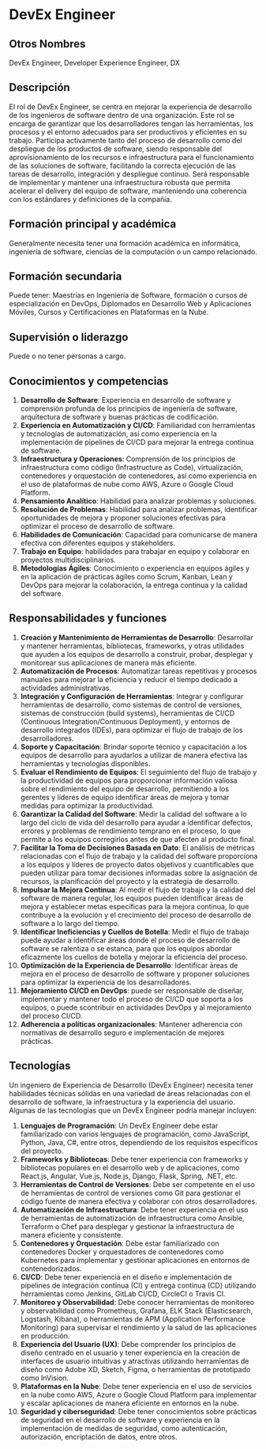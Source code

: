 # DevEx Engineer

## Otros Nombres
DevEx Engineer, Developer Experience Engineer, DX

## Descripción
El rol de DevEx Engineer, se centra en mejorar la experiencia de desarrollo de los ingenieros de software dentro de una organización. Este rol se encarga de garantizar que los desarrolladores tengan las herramientas, los procesos y el entorno adecuados para ser productivos y eficientes en su trabajo. Participa activamente tanto del proceso de desarrollo como del despliegue de los productos de software, siendo responsable del aprovisionamiento de los recursos e infraestructura para el funcionamiento de las soluciones de software, facilitando la correcta ejecución de las tareas de desarrollo, integración y despliegue continuo. Será responsable de implementar y mantener una infraestructura robusta que permita acelerar el delivery del equipo de software, manteniendo una coherencia con los estándares y definiciones de la compañía.

## Formación principal y académica
Generalmente necesita tener una formación académica en informática, ingeniería de software, ciencias de la computación o un campo relacionado. 

## Formación secundaria
Puede tener: Maestrías en Ingeniería de Software, formación o cursos de especialización en DevOps, Diplomados en Desarrollo Web y Aplicaciones Móviles, Cursos y Certificaciones en Plataformas en la Nube.

## Supervisión o liderazgo
Puede o no tener personas a cargo.

## Conocimientos y competencias

1. **Desarrollo de Software**: Experiencia en desarrollo de software y comprensión profunda de los principios de ingeniería de software, arquitectura de software y buenas prácticas de codificación.
2. **Experiencia en Automatización y CI/CD**: Familiaridad con herramientas y tecnologías de automatización, así como experiencia en la implementación de pipelines de CI/CD para mejorar la entrega continua de software.
3. **Infraestructura y Operaciones**: Comprensión de los principios de infraestructura como código (Infrastructure as Code), virtualización, contenedores y orquestación de contenedores, así como experiencia en el uso de plataformas de nube como AWS, Azure o Google Cloud Platform.
6. **Pensamiento Analítico**: Habilidad para analizar problemas y soluciones.
7. **Resolución de Problemas**: Habilidad para analizar problemas, identificar oportunidades de mejora y proponer soluciones efectivas para optimizar el proceso de desarrollo de software.
8. **Habilidades de Comunicación**: Capacidad para comunicarse de manera efectiva con diferentes equipos y stakeholders.
5. **Trabajo en Equipo**: habilidades para trabajar en equipo y colaborar en proyectos multidisciplinarios.
6. **Metodologías Ágiles**: Conocimiento o experiencia en equipos ágiles y en la aplicación de prácticas ágiles como Scrum, Kanban, Lean y DevOps para mejorar la colaboración, la entrega continua y la calidad del software.


## Responsabilidades y funciones

1. **Creación y Mantenimiento de Herramientas de Desarrollo**: Desarrollar y mantener herramientas, bibliotecas, frameworks, y otras utilidades que ayuden a los equipos de desarrollo a construir, probar, desplegar y monitorear sus aplicaciones de manera más eficiente.
2. **Automatización de Procesos**: Automatizar tareas repetitivas y procesos manuales para mejorar la eficiencia y reducir el tiempo dedicado a actividades administrativas.
3. **Integración y Configuración de Herramientas**: Integrar y configurar herramientas de desarrollo, como sistemas de control de versiones, sistemas de construcción (build systems), herramientas de CI/CD (Continuous Integration/Continuous Deployment), y entornos de desarrollo integrados (IDEs), para optimizar el flujo de trabajo de los desarrolladores.
4. **Soporte y Capacitación**: Brindar soporte técnico y capacitación a los equipos de desarrollo para ayudarlos a utilizar de manera efectiva las herramientas y tecnologías disponibles.
7. **Evaluar el Rendimiento de Equipos**: El seguimiento del flujo de trabajo y la productividad de equipos para proporcionar información valiosa sobre el rendimiento del equipo de desarrollo, permitiendo a los gerentes y líderes de equipo identificar áreas de mejora y tomar medidas para optimizar la productividad.
8. **Garantizar la Calidad del Software**: Medir la calidad del software a lo largo del ciclo de vida del desarrollo para ayudar a identificar defectos, errores y problemas de rendimiento temprano en el proceso, lo que permite a los equipos corregirlos antes de que afecten al producto final.
9. **Facilitar la Toma de Decisiones Basada en Dato**: El análisis de métricas relacionadas con el flujo de trabajo y la calidad del software proporciona a los equipos y líderes de proyecto datos objetivos y cuantificables que pueden utilizar para tomar decisiones informadas sobre la asignación de recursos, la planificación del proyecto y la estrategia de desarrollo.
10. **Impulsar la Mejora Continua**: Al medir el flujo de trabajo y la calidad del software de manera regular, los equipos pueden identificar áreas de mejora y establecer metas específicas para la mejora continua, lo que contribuye a la evolución y el crecimiento del proceso de desarrollo de software a lo largo del tiempo.
11. **Identificar Ineficiencias y Cuellos de Botella**: Medir el flujo de trabajo puede ayudar a identificar áreas donde el proceso de desarrollo de software se ralentiza o se estanca, para que los equipos abordar eficazmente los cuellos de botella y mejorar la eficiencia del proceso.
12. **Optimización de la Experiencia de Desarrollo**: Identificar áreas de mejora en el proceso de desarrollo de software y proponer soluciones para optimizar la experiencia de los desarrolladores.
13. **Mejoramiento CI/CD en DevOps**: puede ser responsable de diseñar, implementar y mantener todo el proceso de CI/CD que soporta a los equipos, o puede scontribuir en actividades DevOps y al mejoramiento del proceso CI/CD.
14. **Adherencia a políticas organizacionales**: Mantener adherencia con normativas de desarrollo seguro e implementación de mejores prácticas.

## Tecnologías
Un ingeniero de Experiencia de Desarrollo (DevEx Engineer) necesita tener habilidades técnicas sólidas en una variedad de áreas relacionadas con el desarrollo de software, la infraestructura y la experiencia del usuario. Algunas de las tecnologías que un DevEx Engineer podría manejar incluyen:
1. **Lenguajes de Programación**: Un DevEx Engineer debe estar familiarizado con varios lenguajes de programación, como JavaScript, Python, Java, C#, entre otros, dependiendo de los requisitos específicos del proyecto.
2. **Frameworks y Bibliotecas**: Debe tener experiencia con frameworks y bibliotecas populares en el desarrollo web y de aplicaciones, como React.js, Angular, Vue.js, Node.js, Django, Flask, Spring, .NET, etc.
3. **Herramientas de Control de Versiones**: Debe ser competente en el uso de herramientas de control de versiones como Git para gestionar el código fuente de manera efectiva y colaborar con otros desarrolladores.
4. **Automatización de Infraestructura**: Debe tener experiencia en el uso de herramientas de automatización de infraestructura como Ansible, Terraform o Chef para desplegar y gestionar la infraestructura de manera eficiente y consistente.
5. **Contenedores y Orquestación**: Debe estar familiarizado con contenedores Docker y orquestadores de contenedores como Kubernetes para implementar y gestionar aplicaciones en entornos de contenedorizados.
6. **CI/CD**: Debe tener experiencia en el diseño e implementación de pipelines de integración continua (CI) y entrega continua (CD) utilizando herramientas como Jenkins, GitLab CI/CD, CircleCI o Travis CI.
7. **Monitoreo y Observabilidad**: Debe conocer herramientas de monitoreo y observabilidad como Prometheus, Grafana, ELK Stack (Elasticsearch, Logstash, Kibana), o herramientas de APM (Application Performance Monitoring) para supervisar el rendimiento y la salud de las aplicaciones en producción.
8. **Experiencia del Usuario (UX)**: Debe comprender los principios de diseño centrado en el usuario y tener experiencia en la creación de interfaces de usuario intuitivas y atractivas utilizando herramientas de diseño como Adobe XD, Sketch, Figma, o herramientas de prototipado como InVision.
9. **Plataformas en la Nube**: Debe tener experiencia en el uso de servicios en la nube como AWS, Azure o Google Cloud Platform para implementar y escalar aplicaciones de manera eficiente en entornos en la nube.
10. **Seguridad y ciberseguridad**: Debe tener conocimientos sobre prácticas de seguridad en el desarrollo de software y experiencia en la implementación de medidas de seguridad, como autenticación, autorización, encriptación de datos, entre otros.

